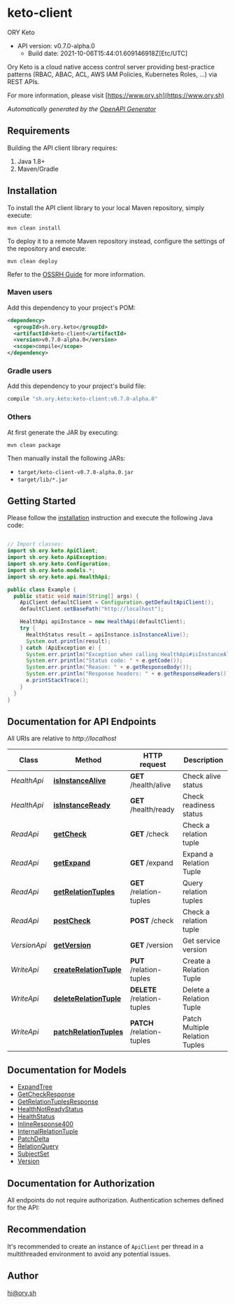 # keto-client

ORY Keto
- API version: v0.7.0-alpha.0
  - Build date: 2021-10-06T15:44:01.609146918Z[Etc/UTC]

Ory Keto is a cloud native access control server providing best-practice patterns (RBAC, ABAC, ACL, AWS IAM Policies, Kubernetes Roles, ...) via REST APIs.

  For more information, please visit [https://www.ory.sh](https://www.ory.sh)

*Automatically generated by the [OpenAPI Generator](https://openapi-generator.tech)*


## Requirements

Building the API client library requires:
1. Java 1.8+
2. Maven/Gradle

## Installation

To install the API client library to your local Maven repository, simply execute:

```shell
mvn clean install
```

To deploy it to a remote Maven repository instead, configure the settings of the repository and execute:

```shell
mvn clean deploy
```

Refer to the [OSSRH Guide](http://central.sonatype.org/pages/ossrh-guide.html) for more information.

### Maven users

Add this dependency to your project's POM:

```xml
<dependency>
  <groupId>sh.ory.keto</groupId>
  <artifactId>keto-client</artifactId>
  <version>v0.7.0-alpha.0</version>
  <scope>compile</scope>
</dependency>
```

### Gradle users

Add this dependency to your project's build file:

```groovy
compile "sh.ory.keto:keto-client:v0.7.0-alpha.0"
```

### Others

At first generate the JAR by executing:

```shell
mvn clean package
```

Then manually install the following JARs:

* `target/keto-client-v0.7.0-alpha.0.jar`
* `target/lib/*.jar`

## Getting Started

Please follow the [installation](#installation) instruction and execute the following Java code:

```java

// Import classes:
import sh.ory.keto.ApiClient;
import sh.ory.keto.ApiException;
import sh.ory.keto.Configuration;
import sh.ory.keto.models.*;
import sh.ory.keto.api.HealthApi;

public class Example {
  public static void main(String[] args) {
    ApiClient defaultClient = Configuration.getDefaultApiClient();
    defaultClient.setBasePath("http://localhost");

    HealthApi apiInstance = new HealthApi(defaultClient);
    try {
      HealthStatus result = apiInstance.isInstanceAlive();
      System.out.println(result);
    } catch (ApiException e) {
      System.err.println("Exception when calling HealthApi#isInstanceAlive");
      System.err.println("Status code: " + e.getCode());
      System.err.println("Reason: " + e.getResponseBody());
      System.err.println("Response headers: " + e.getResponseHeaders());
      e.printStackTrace();
    }
  }
}

```

## Documentation for API Endpoints

All URIs are relative to *http://localhost*

Class | Method | HTTP request | Description
------------ | ------------- | ------------- | -------------
*HealthApi* | [**isInstanceAlive**](docs/HealthApi.md#isInstanceAlive) | **GET** /health/alive | Check alive status
*HealthApi* | [**isInstanceReady**](docs/HealthApi.md#isInstanceReady) | **GET** /health/ready | Check readiness status
*ReadApi* | [**getCheck**](docs/ReadApi.md#getCheck) | **GET** /check | Check a relation tuple
*ReadApi* | [**getExpand**](docs/ReadApi.md#getExpand) | **GET** /expand | Expand a Relation Tuple
*ReadApi* | [**getRelationTuples**](docs/ReadApi.md#getRelationTuples) | **GET** /relation-tuples | Query relation tuples
*ReadApi* | [**postCheck**](docs/ReadApi.md#postCheck) | **POST** /check | Check a relation tuple
*VersionApi* | [**getVersion**](docs/VersionApi.md#getVersion) | **GET** /version | Get service version
*WriteApi* | [**createRelationTuple**](docs/WriteApi.md#createRelationTuple) | **PUT** /relation-tuples | Create a Relation Tuple
*WriteApi* | [**deleteRelationTuple**](docs/WriteApi.md#deleteRelationTuple) | **DELETE** /relation-tuples | Delete a Relation Tuple
*WriteApi* | [**patchRelationTuples**](docs/WriteApi.md#patchRelationTuples) | **PATCH** /relation-tuples | Patch Multiple Relation Tuples


## Documentation for Models

 - [ExpandTree](docs/ExpandTree.md)
 - [GetCheckResponse](docs/GetCheckResponse.md)
 - [GetRelationTuplesResponse](docs/GetRelationTuplesResponse.md)
 - [HealthNotReadyStatus](docs/HealthNotReadyStatus.md)
 - [HealthStatus](docs/HealthStatus.md)
 - [InlineResponse400](docs/InlineResponse400.md)
 - [InternalRelationTuple](docs/InternalRelationTuple.md)
 - [PatchDelta](docs/PatchDelta.md)
 - [RelationQuery](docs/RelationQuery.md)
 - [SubjectSet](docs/SubjectSet.md)
 - [Version](docs/Version.md)


## Documentation for Authorization

All endpoints do not require authorization.
Authentication schemes defined for the API:

## Recommendation

It's recommended to create an instance of `ApiClient` per thread in a multithreaded environment to avoid any potential issues.

## Author

hi@ory.sh


